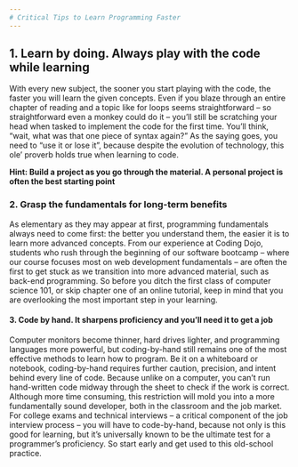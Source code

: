 ```yaml
---
# Critical Tips to Learn Programming Faster
---
```

## 1. Learn by doing. Always play with the code while learning
With every new subject, the sooner you start playing with the code, the faster you will learn the given concepts. Even if you blaze through an entire chapter of reading and a topic like for loops seems straightforward – so straightforward even a monkey could do it – you’ll still be scratching your head when tasked to implement the code for the first time. You’ll think, “wait, what was that one piece of syntax again?” As the saying goes, you need to “use it or lose it”, because despite the evolution of technology, this ole’ proverb holds true when learning to code.

**Hint: Build a project as you go through the material. A personal project is often the best starting point**
### 2. Grasp the fundamentals for long-term benefits
As elementary as they may appear at first, programming fundamentals always need to come first: the better you understand them, the easier it is to learn more advanced concepts. From our experience at Coding Dojo, students who rush through the beginning of our software bootcamp – where our course focuses most on web development fundamentals – are often the first to get stuck as we transition into more advanced material, such as back-end programming. So before you ditch the first class of computer science 101, or skip chapter one of an online tutorial, keep in mind that you are overlooking the most important step in your learning.
#### 3. Code by hand. It sharpens proficiency and you’ll need it to get a job
Computer monitors become thinner, hard drives lighter, and programming languages more powerful, but coding-by-hand still remains one of the most effective methods to learn how to program. Be it on a whiteboard or notebook, coding-by-hand requires further caution, precision, and intent behind every line of code. Because unlike on a computer, you can’t run hand-written code midway through the sheet to check if the work is correct. Although more time consuming, this restriction will mold you into a more fundamentally sound developer, both in the classroom and the job market. For college exams and technical interviews – a critical component of the job interview process – you will have to code-by-hand, because not only is this good for learning, but it’s universally known to be the ultimate test for a programmer’s proficiency. So start early and get used to this old-school practice.
